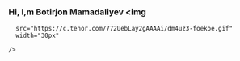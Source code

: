 ### Hi, I,m Botirjon Mamadaliyev    <img
      src="https://c.tenor.com/772UebLay2gAAAAi/dm4uz3-foekoe.gif"
      width="30px"
   
    />

